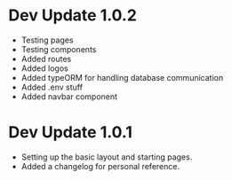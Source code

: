 # Dev Update 1.0.2
- Testing pages
- Testing components
- Added routes
- Added logos
- Added typeORM for handling database communication
- Added .env stuff
- Added navbar component

# Dev Update 1.0.1
- Setting up the basic layout and starting pages.
- Added a changelog for personal reference. 